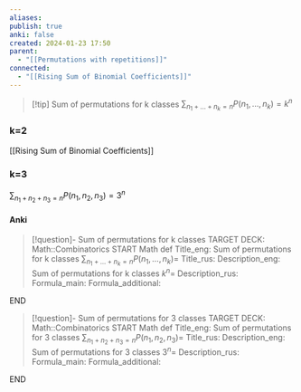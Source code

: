 ```yaml
---
aliases: 
publish: true
anki: false
created: 2024-01-23 17:50
parent:
  - "[[Permutations with repetitions]]"
connected:
  - "[[Rising Sum of Binomial Coefficients]]"
---
```

> [!tip] Sum of permutations for k classes
$\sum_{n_1+\ldots+n_k=n} P(n_1, \ldots, n_k) = k^n$


### k=2
[[Rising Sum of Binomial Coefficients]]

### k=3
$\sum_{n_1+n_2+n_3=n} P(n_1, n_2, n_3) = 3^n$


#### Anki
> [!question]- Sum of permutations for k classes
TARGET DECK: Math::Combinatorics
START
Math def
Title_eng: Sum of permutations for k classes
$\sum_{n_1+\ldots+n_k=n} P(n_1, \ldots, n_k) =$
Title_rus: 
Description_eng: Sum of permutations for k classes
$k^n =$
Description_rus: 
Formula_main: 
Formula_additional:
<!--ID: 1706021732501-->
END

> [!question]- Sum of permutations for 3 classes
TARGET DECK: Math::Combinatorics
START
Math def
Title_eng: Sum of permutations for 3 classes
$\sum_{n_1+n_2+n_3=n} P(n_1, n_2, n_3) =$
Title_rus: 
Description_eng: Sum of permutations for 3 classes
$3^n =$
Description_rus: 
Formula_main: 
Formula_additional:
<!--ID: 1706021732517-->
END










